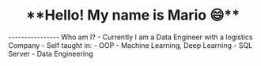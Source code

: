 <h1 align="center">**Hello! My name is Mario 😄**</h1>  
----------------
Who am I?
  - Currently I am a Data Engineer with a logistics Company
  - Self taught in:
  -  OOP 
  -  Machine Learning, Deep Learning
  -  SQL Server
  -  Data Engineering


